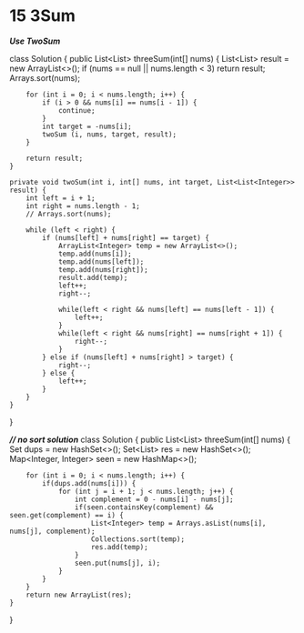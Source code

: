 # 15 3Sum

**_Use TwoSum_**

class Solution {
    public List<List<Integer>> threeSum(int[] nums) {
        List<List<Integer>> result = new ArrayList<>();
        if (nums == null || nums.length < 3) return result;
        Arrays.sort(nums);
        
        for (int i = 0; i < nums.length; i++) {
            if (i > 0 && nums[i] == nums[i - 1]) {
                continue;
            }
            int target = -nums[i];
            twoSum (i, nums, target, result);
        }
        
        return result;        
    }
    
    private void twoSum(int i, int[] nums, int target, List<List<Integer>> result) {
        int left = i + 1;
        int right = nums.length - 1;
        // Arrays.sort(nums);
        
        while (left < right) {
            if (nums[left] + nums[right] == target) {
                ArrayList<Integer> temp = new ArrayList<>();
                temp.add(nums[i]);
                temp.add(nums[left]);
                temp.add(nums[right]);
                result.add(temp);
                left++;
                right--;
                
                while(left < right && nums[left] == nums[left - 1]) {
                    left++;
                }
                while(left < right && nums[right] == nums[right + 1]) {
                    right--;
                }
            } else if (nums[left] + nums[right] > target) {
                right--;
            } else {
                left++;
            }
        }
    }
}

**_// no sort solution_**
class Solution {
    public List<List<Integer>> threeSum(int[] nums) {
        Set<Integer> dups = new HashSet<>();
        Set<List<Integer>> res = new HashSet<>();
        Map<Integer, Integer> seen = new HashMap<>();
        
        for (int i = 0; i < nums.length; i++) {
            if(dups.add(nums[i])) {
                for (int j = i + 1; j < nums.length; j++) {
                    int complement = 0 - nums[i] - nums[j];
                    if(seen.containsKey(complement) && seen.get(complement) == i) {
                        List<Integer> temp = Arrays.asList(nums[i], nums[j], complement);
                        Collections.sort(temp);
                        res.add(temp);
                    }
                    seen.put(nums[j], i);
                }
            }
        }
        return new ArrayList(res);   
    }
}

